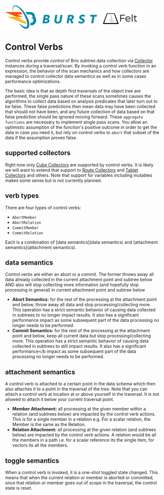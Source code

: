 ![Burst](../../../../../../../../../documentation/burst_h_small.png "")
![](../../../../../../../../doc/felt_small.png "")


# Control Verbs
Control verbs provide _control_ of Brio subtree data collection
via [Collector](../collectors/readme.md) instances during a traversal/scan. 
By invoking a control verb
function in an expression, the behavior of the scan mechanics and how
collectors are managed to control collector data semantics 
as well as in some cases performance optimizations. 

The basic idea is that as depth first traversals of the object tree are performed,
the single pass nature of these scans sometimes causes the algorithms
to collect data based on analysis predicates that later 
turn out to be false.  These false predictions then mean data may have been
collected that should not have been, and any future collection of data
based on that false prediction should be ignored moving forward. These
`aggregate functions` are necessary to implement single pass scans. You 
allow an optimistic assumption of the function's positive outcome in
order to get the data in case you need it, but rely on control verbs
 to `abort` that subset of the data if the assumption proves false.

## supported collectors
Right now only [Cube Collectors](../collectors/cube/readme.md) are supported by 
control verbs. It
is likely we will want to extend that support
to  [Route Collectors](../collectors/route/readme.md) 
and  [Tablet Collectors](../collectors/tablet/readme.md) 
and others. Note that support for variables
including mutables makes some sense but is not currently planned.

## verb types
There are four types of control verbs:
- `AbortMember`
- `AbortRelation`
- `CommitMember`
- `CommitRelation`

Each is a combination of [data semantics](data semantics) 
and [attachment semantics](attachment semantics).

## data semantics
Control verbs are either an abort or a commit. The former throws away all data already collected in the current attachment point and
subtree below AND also will stop collecting more information (and hopefully stop processing in general)
in current attachment point and subtree below
 * **Abort Semantics:** for the rest of the processing at the attachment point and below, throw away all data and stop
processing/collecting more. This operation has a strict semantic behavior of causing data collected
in subtrees to no longer impact results. It also has a significant performance impact as some subsequent part of the data
processing no longer needs to be performed.
* **Commit Semantics:** for the rest of the processing at the attachment point and below, keep all current data but stop
processing/collecting more.  This operation has a strict semantic behavior of causing data collected
in subtrees to still impact results. It also has a significant performance</b impact as some subsequent part of the data
processing no longer needs to be performed.
  
## attachment semantics 
A control verb is attached to a certain point in the data schema which then also attaches it to a point
in the traversal of the tree. Note that you can attach a control verb at location at or above yourself in the
traversal. It is not allowed to attach it below your current traversal point.

 * **Member Attachment:** all processing at the given member within a relation (and subtrees below) are impacted by the control verb actions.
This is for a single member in a relation e.g. For a scalar relation, the Member is the same as the Relation.
 * **Relation Attachment:** all processing at the given relation (and subtrees below) are impacted by the control verb actions. A relation
would be all the members in a path i.e. for a scalar reference its the single item, for vectors its all the members.

## toggle semantics 
When a control verb is invoked, it is a one-shot toggled state changed. This means that when
the current relation or member is aborted
or committed, once that relation or member goes out of scope in the traversal, the control state is reset.
